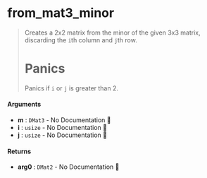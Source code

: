 # from\_mat3\_minor

>  Creates a 2x2 matrix from the minor of the given 3x3 matrix, discarding the `i`th column
>  and `j`th row.
>  # Panics
>  Panics if `i` or `j` is greater than 2.

#### Arguments

- **m** : `DMat3` \- No Documentation 🚧
- **i** : `usize` \- No Documentation 🚧
- **j** : `usize` \- No Documentation 🚧

#### Returns

- **arg0** : `DMat2` \- No Documentation 🚧